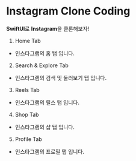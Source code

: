 # Instagram Clone Coding
**SwiftUI**로 **Instagram**을 클론해보자!

1. Home Tab
- 인스타그램의 홈 탭 입니다.


2. Search & Explore  Tab
- 인스타그램의 검색 및 둘러보기 탭 입니다.


3. Reels  Tab
- 인스타그램의 릴스 탭 입니다.


4. Shop  Tab
- 인스타그램의 샵 탭 입니다.


5. Profile  Tab
- 인스타그램의 프로필 탭 입니다.

